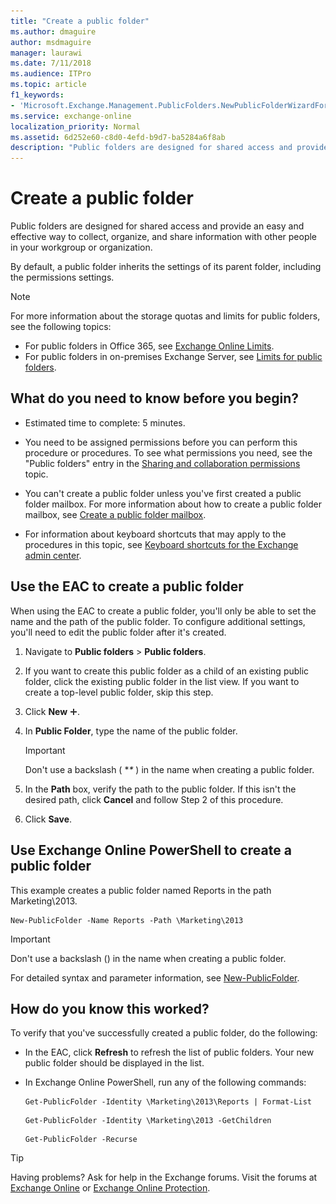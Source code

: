 ```yaml
---
title: "Create a public folder"
ms.author: dmaguire
author: msdmaguire
manager: laurawi
ms.date: 7/11/2018
ms.audience: ITPro
ms.topic: article
f1_keywords:
- 'Microsoft.Exchange.Management.PublicFolders.NewPublicFolderWizardForm.NewPublicFolderWizardPage'
ms.service: exchange-online
localization_priority: Normal
ms.assetid: 6d252e60-c8d0-4efd-b9d7-ba5284a6f8ab
description: "Public folders are designed for shared access and provide an easy and effective way to collect, organize, and share information with other people in your workgroup or organization."
---
```


# Create a public folder

Public folders are designed for shared access and provide an easy and effective way to collect, organize, and share information with other people in your workgroup or organization. 
  
By default, a public folder inherits the settings of its parent folder, including the permissions settings.
  
> [!NOTE]
>  For more information about the storage quotas and limits for public folders, see the following topics: 
>  - For public folders in Office 365, see [Exchange Online Limits](https://go.microsoft.com/fwlink/p/?LinkID=391188). 
>  - For public folders in on-premises Exchange Server, see [Limits for public folders](https://docs.microsoft.com/Exchange/collaboration/public-folders/limits). 
  
## What do you need to know before you begin?

- Estimated time to complete: 5 minutes.
    
- You need to be assigned permissions before you can perform this procedure or procedures. To see what permissions you need, see the "Public folders" entry in the [Sharing and collaboration permissions](https://technet.microsoft.com/library/b7fa4b7c-1266-45bd-a14b-f66be0459cc5.aspx) topic. 
    
- You can't create a public folder unless you've first created a public folder mailbox. For more information about how to create a public folder mailbox, see [Create a public folder mailbox](create-public-folder-mailbox.md).    
- For information about keyboard shortcuts that may apply to the procedures in this topic, see [Keyboard shortcuts for the Exchange admin center](../../accessibility/keyboard-shortcuts-in-admin-center.md).
    
## Use the EAC to create a public folder
<a name="BKMK_EAC"> </a>

When using the EAC to create a public folder, you'll only be able to set the name and the path of the public folder. To configure additional settings, you'll need to edit the public folder after it's created.
  
1. Navigate to **Public folders** \> **Public folders**. 
    
2. If you want to create this public folder as a child of an existing public folder, click the existing public folder in the list view. If you want to create a top-level public folder, skip this step.
    
3. Click **New** ![Add Icon](../../media/ITPro_EAC_AddIcon.gif).
    
4. In **Public Folder**, type the name of the public folder. 
    
    > [!IMPORTANT]
    > Don't use a backslash ( **\** ) in the name when creating a public folder. 
  
5. In the **Path** box, verify the path to the public folder. If this isn't the desired path, click **Cancel** and follow Step 2 of this procedure. 
    
6. Click **Save**.
    
## Use Exchange Online PowerShell to create a public folder
<a name="BKMK_Shell"> </a>

This example creates a public folder named Reports in the path Marketing\2013.
  
```
New-PublicFolder -Name Reports -Path \Marketing\2013
```

> [!IMPORTANT]
> Don't use a backslash (\) in the name when creating a public folder. 
  
For detailed syntax and parameter information, see [New-PublicFolder](https://technet.microsoft.com/library/18b837bf-9ef7-4edf-8728-7f6bd346e75d.aspx).
  
## How do you know this worked?

To verify that you've successfully created a public folder, do the following:
  
- In the EAC, click **Refresh** to refresh the list of public folders. Your new public folder should be displayed in the list. 
    
- In Exchange Online PowerShell, run any of the following commands:
    
  ```
  Get-PublicFolder -Identity \Marketing\2013\Reports | Format-List
  ```

  ```
  Get-PublicFolder -Identity \Marketing\2013 -GetChildren
  ```

  ```
  Get-PublicFolder -Recurse
  ```

> [!TIP]
> Having problems? Ask for help in the Exchange forums. Visit the forums at [Exchange Online](https://go.microsoft.com/fwlink/p/?linkId=267542) or [Exchange Online Protection](https://go.microsoft.com/fwlink/p/?linkId=285351). 
  

